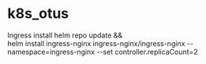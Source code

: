# k8s_otus


Ingress install
helm repo update && \
helm install ingress-nginx ingress-nginx/ingress-nginx --namespace=ingress-nginx  --set controller.replicaCount=2